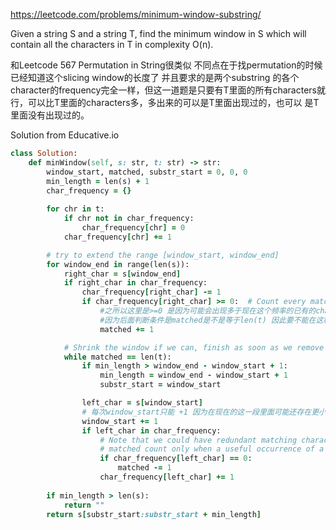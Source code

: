 https://leetcode.com/problems/minimum-window-substring/

Given a string S and a string T, find the minimum window in S which will contain all the characters in T in complexity O(n).

和Leetcode 567 Permutation in String很类似 不同点在于找permutation的时候 已经知道这个slicing window的长度了 并且要求的是两个substring
的各个character的frequency完全一样，但这一道题是只要有T里面的所有characters就行，可以比T里面的characters多，多出来的可以是T里面出现过的，也可以
是T里面没有出现过的。

Solution from Educative.io

```ruby
class Solution:
    def minWindow(self, s: str, t: str) -> str:
        window_start, matched, substr_start = 0, 0, 0
        min_length = len(s) + 1
        char_frequency = {}
        
        for chr in t:
            if chr not in char_frequency:
                char_frequency[chr] = 0
            char_frequency[chr] += 1

        # try to extend the range [window_start, window_end]
        for window_end in range(len(s)):
            right_char = s[window_end]
            if right_char in char_frequency:
                char_frequency[right_char] -= 1
                if char_frequency[right_char] >= 0:  # Count every matching of a character
                    #之所以这里是>=0 是因为可能会出现多于现在这个频率的已有的character的值 然后这种情况下可能会出现负值
                    #因为后面判断条件是matched是不是等于len(t) 因此要不能在这种情况下多算
                    matched += 1

            # Shrink the window if we can, finish as soon as we remove a matched character
            while matched == len(t):
                if min_length > window_end - window_start + 1:
                    min_length = window_end - window_start + 1
                    substr_start = window_start

                left_char = s[window_start]
                # 每次window_start只能 +1 因为在现在的这一段里面可能还存在更小的满足条件的
                window_start += 1
                if left_char in char_frequency:
                    # Note that we could have redundant matching characters, therefore we'll decrement the
                    # matched count only when a useful occurrence of a matched character is going out of the window
                    if char_frequency[left_char] == 0:
                        matched -= 1
                    char_frequency[left_char] += 1
    
        if min_length > len(s):
            return ""
        return s[substr_start:substr_start + min_length]
```
